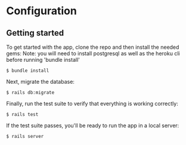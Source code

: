 # Configuration

## Getting started

To get started with the app, clone the repo and then install the needed gems:
Note: you will need to install postgresql as well as the heroku cli before running 'bundle install'

```
$ bundle install
```

Next, migrate the database:

```
$ rails db:migrate
```

Finally, run the test suite to verify that everything is working correctly:

```
$ rails test
```

If the test suite passes, you'll be ready to run the app in a local server:

```
$ rails server
```

